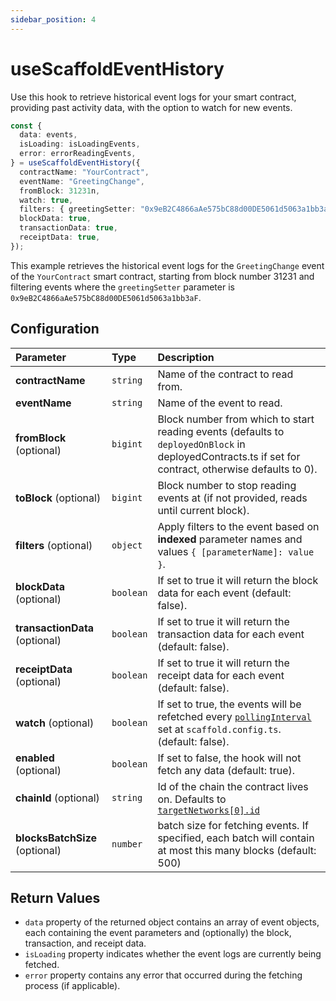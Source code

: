 ```yaml
---
sidebar_position: 4
---
```


# useScaffoldEventHistory

Use this hook to retrieve historical event logs for your smart contract, providing past activity data, with the option to watch for new events.

```ts
const {
  data: events,
  isLoading: isLoadingEvents,
  error: errorReadingEvents,
} = useScaffoldEventHistory({
  contractName: "YourContract",
  eventName: "GreetingChange",
  fromBlock: 31231n,
  watch: true,
  filters: { greetingSetter: "0x9eB2C4866aAe575bC88d00DE5061d5063a1bb3aF" },
  blockData: true,
  transactionData: true,
  receiptData: true,
});
```

This example retrieves the historical event logs for the `GreetingChange` event of the `YourContract` smart contract, starting from block number 31231 and filtering events where the `greetingSetter` parameter is `0x9eB2C4866aAe575bC88d00DE5061d5063a1bb3aF`.

## Configuration

| Parameter                      | Type      | Description                                                                                                                                                           |
| :----------------------------- | :-------- | :-------------------------------------------------------------------------------------------------------------------------------------------------------------------- |
| **contractName**               | `string`  | Name of the contract to read from.                                                                                                                                    |
| **eventName**                  | `string`  | Name of the event to read.                                                                                                                                            |
| **fromBlock** (optional)                  | `bigint`  | Block number from which to start reading events (defaults to `deployedOnBlock` in deployedContracts.ts if set for contract, otherwise defaults to 0).                                                                                                                       |
| **toBlock** (optional)                    | `bigint`  | Block number to stop reading events at (if not provided, reads until current block).                                                                                   |
| **filters** (optional)         | `object`  | Apply filters to the event based on **indexed** parameter names and values `{ [parameterName]: value }`.                                                              |
| **blockData** (optional)       | `boolean` | If set to true it will return the block data for each event (default: false).                                                                                         |
| **transactionData** (optional) | `boolean` | If set to true it will return the transaction data for each event (default: false).                                                                                   |
| **receiptData** (optional)     | `boolean` | If set to true it will return the receipt data for each event (default: false).                                                                                       |
| **watch** (optional)           | `boolean` | If set to true, the events will be refetched every [`pollingInterval`](/deploying/deploy-nextjs-app#--pollinginterval) set at `scaffold.config.ts`. (default: false). |
| **enabled** (optional)         | `boolean` | If set to false, the hook will not fetch any data (default: true).                                                                                                    |
| **chainId** (optional)         | `string`  | Id of the chain the contract lives on. Defaults to [`targetNetworks[0].id`](/deploying/deploy-nextjs-app#--targetnetworks)                                            |
| **blocksBatchSize** (optional) | `number`  | batch size for fetching events. If specified, each batch will contain at most this many blocks (default: 500)                                                         |

## Return Values

- `data` property of the returned object contains an array of event objects, each containing the event parameters and (optionally) the block, transaction, and receipt data.
- `isLoading` property indicates whether the event logs are currently being fetched.
- `error` property contains any error that occurred during the fetching process (if applicable).
